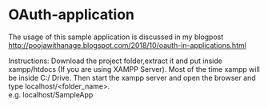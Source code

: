 # OAuth-application

The usage of this sample application is discussed in my blogpost http://poojawithanage.blogspot.com/2018/10/oauth-in-applications.html

Instructions: Download the project folder,extract it and put inside xampp/htdocs (If you are using XAMPP Server). Most of the time xampp will be inside C:/ Drive. Then start the xampp server and open the browser and type localhost/<folder_name>.  
e.g. localhost/SampleApp
